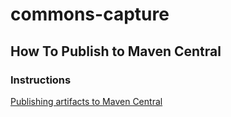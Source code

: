 # commons-capture

## How To Publish to Maven Central

### Instructions
[Publishing artifacts to Maven Central](http://gk-atlassian:8090/display/DEV/Publishing+artifacts+to+Maven+Central)